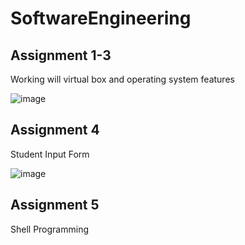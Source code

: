 # SoftwareEngineering

## Assignment 1-3 
Working will virtual box and operating system features

![image](https://user-images.githubusercontent.com/58844165/166670465-ab9de59a-9247-4df3-93e1-d6b9c9d1e4a8.png)


## Assignment 4 
Student Input Form

![image](https://user-images.githubusercontent.com/58844165/166670536-17c57acb-8de0-4a82-b45a-b692f758e45b.png)


## Assignment 5 
Shell Programming
